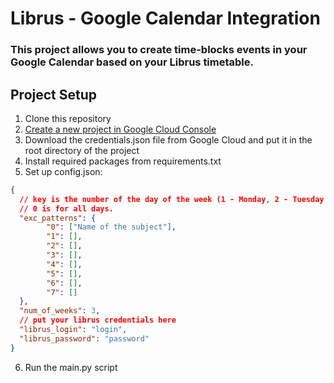 # Librus - Google Calendar Integration
### This project allows you to create time-blocks events in your Google Calendar based on your Librus timetable.

## Project Setup
1. Clone this repository
2. [Create a new project in Google Cloud Console](https://medium\.com/@ayushbhatnagarmit/supercharge-your-scheduling-automating-google-calendar-with-python-87f752010375)
3. Download the credentials.json file from Google Cloud and put it in the root directory of the project
4. Install required packages from requirements.txt
5. Set up config.json:
```json
{
  // key is the number of the day of the week (1 - Monday, 2 - Tuesday, ..., 7 - Sunday).
  // 0 is for all days.
  "exc_patterns": {
        "0": ["Name of the subject"],
        "1": [],
        "2": [],
        "3": [],
        "4": [],
        "5": [],
        "6": [],
        "7": []
  },
  "num_of_weeks": 3,
  // put your librus credentials here
  "librus_login": "login",
  "librus_password": "password"
}
```
6. Run the main.py script
